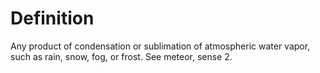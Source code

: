 # Definition

Any product of condensation or sublimation of atmospheric water vapor,
such as rain, snow, fog, or frost. See meteor, sense 2.
